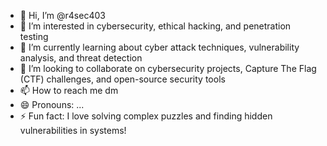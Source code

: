 - 👋 Hi, I’m @r4sec403
- 👀 I’m interested in cybersecurity, ethical hacking, and penetration testing
- 🌱 I’m currently learning about cyber attack techniques, vulnerability analysis, and threat detection
- 💞️ I’m looking to collaborate on  cybersecurity projects, Capture The Flag (CTF) challenges, and open-source security tools
- 📫 How to reach me dm
- 😄 Pronouns: ...
- ⚡ Fun fact: I love solving complex puzzles and finding hidden vulnerabilities in systems!

<!---
r4sec403/r4sec403 is a ✨ special ✨ repository because its `README.md` (this file) appears on your GitHub profile.
You can click the Preview link to take a look at your changes.
--->
